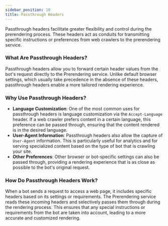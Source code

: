 ```yaml
---
sidebar_position: 10
title: Passthrough Headers
---
```


Passthrough headers facilitate greater flexibility and control during the prerendering process. These headers act as conduits for transmitting specific instructions or preferences from web crawlers to the prerendering service.

### What Are Passthrough Headers?

Passthrough headers allow you to forward certain header values from the bot's request directly to the Prerendering service. Unlike default browser settings, which usually take precedence in the absence of these headers, passthrough headers enable a more tailored rendering experience.

### Why Use Passthrough Headers?

- **Language Customization**: One of the most common uses for passthrough headers is language customization via the `Accept-Language` header. If a web crawler prefers content in a certain language, this preference can be passed through, ensuring that the content rendered is in the desired language.
- **User-Agent Information**: Passthrough headers also allow the capture of `User-Agent` information. This is particularly useful for analytics and for serving specialized content based on the type of bot that is crawling your site.
- **Other Preferences**: Other browser or bot-specific settings can also be passed through, providing a rendering experience that is as close as possible to the bot's original request.

### How Do Passthrough Headers Work?

When a bot sends a request to access a web page, it includes specific headers based on its settings or requirements. The Prerendering service reads these incoming headers and selectively passes them through during the rendering process. This ensures that any special instructions or requirements from the bot are taken into account, leading to a more accurate and customized rendering.
